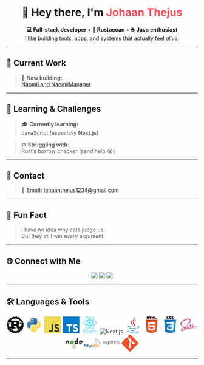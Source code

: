 <h1 align="center">👋 Hey there, I'm <span style="color:#ff4d5a;">Johaan Thejus</span></h1>

<p align="center">
  <b>💻 Full-stack developer</b> • <b>🦀 Rustacean</b> • <b>☕ Java enthusiast</b><br>
  I like building tools, apps, and systems that actually feel <i>alive</i>.
</p>

---

## 🚀 Current Work

> 🧩 **Now building:**  
> [Naomii and NaomiiManager](https://github.com/JohaanThejus/naomii)

---

## 🌱 Learning & Challenges

> 🎓 **Currently learning:**  
> JavaScript (especially <b>Next.js</b>)  

> ⚙️ **Struggling with:**  
> Rust’s borrow checker (send help 😭)

---

## 💬 Contact

> 📧 **Email:** [johaanthejus1234@gmail.com](mailto:johaanthejus1234@gmail.com)

---

## 🐾 Fun Fact

> I have no idea why cats judge us.  
> But they still win every argument.
---

## 🌐 Connect with Me

<p align="center">
  <a href="https://github.com/JohaanThejus" target="_blank"><img src="https://img.shields.io/badge/GitHub-000000?style=for-the-badge&logo=github&logoColor=white"/></a>
  <a href="https://twitter.com/" target="_blank"><img src="https://img.shields.io/badge/Twitter-1DA1F2?style=for-the-badge&logo=twitter&logoColor=white"/></a>
  <a href="https://bsky.app/profile/johaannotjohan.bsky.social" target="_blank"><img src="https://img.shields.io/badge/Bluesky-0285FF?style=for-the-badge&logo=bluesky&logoColor=white"/></a>
</p>

---

## 🛠️ Languages & Tools

<div align="center">

<img src="https://raw.githubusercontent.com/devicons/devicon/master/icons/rust/rust-plain.svg" alt="Rust" width="45" height="45"/>
<img src="https://raw.githubusercontent.com/devicons/devicon/master/icons/python/python-original.svg" alt="Python" width="45" height="45"/>
<img src="https://raw.githubusercontent.com/devicons/devicon/master/icons/javascript/javascript-original.svg" alt="JavaScript" width="45" height="45"/>
<img src="https://raw.githubusercontent.com/devicons/devicon/master/icons/typescript/typescript-original.svg" alt="TypeScript" width="45" height="45"/>
<img src="https://raw.githubusercontent.com/devicons/devicon/master/icons/react/react-original-wordmark.svg" alt="React" width="45" height="45"/>
<img src="https://cdn.worldvectorlogo.com/logos/nextjs-2.svg" alt="Next.js" width="45" height="45"/>
<img src="https://raw.githubusercontent.com/devicons/devicon/master/icons/java/java-original.svg" alt="Java" width="45" height="45"/>
<img src="https://raw.githubusercontent.com/devicons/devicon/master/icons/html5/html5-original-wordmark.svg" alt="HTML5" width="45" height="45"/>
<img src="https://raw.githubusercontent.com/devicons/devicon/master/icons/css3/css3-original-wordmark.svg" alt="CSS3" width="45" height="45"/>
<img src="https://raw.githubusercontent.com/devicons/devicon/master/icons/sass/sass-original.svg" alt="SASS" width="45" height="45"/>
<img src="https://raw.githubusercontent.com/devicons/devicon/master/icons/nodejs/nodejs-original-wordmark.svg" alt="Node.js" width="45" height="45"/>
<img src="https://raw.githubusercontent.com/devicons/devicon/master/icons/mysql/mysql-original-wordmark.svg" alt="MySQL" width="45" height="45"/>
<img src="https://raw.githubusercontent.com/devicons/devicon/master/icons/express/express-original-wordmark.svg" alt="Express" width="45" height="45"/>
<img src="https://raw.githubusercontent.com/devicons/devicon/master/icons/git/git-original.svg" alt="Git" width="45" height="45"/>

</div>

---

